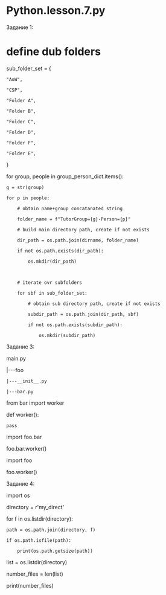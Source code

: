 # Python.lesson.7.py


Задание 1:


# define dub folders

sub_folder_set = {

    "AoW",
    
    "CSP",
    
    "Folder A",
    
    "Folder B",
    
    "Folder C",
    
    "Folder D",
    
    "Folder F",
    
    "Folder E",
    
}



for group, people in group_person_dict.items():

    g = str(group)
    
    for p in people:
    
        # obtain name+group concatanated string
        
        folder_name = f"TutorGroup={g}-Person={p}"
        
        # build main directory path, create if not exists
        
        dir_path = os.path.join(dirname, folder_name)
        
        if not os.path.exists(dir_path):
        
            os.mkdir(dir_path)
            


        # iterate ovr subfolders
        
        for sbf in sub_folder_set:
        
            # obtain sub directory path, create if not exists
            
            subdir_path = os.path.join(dir_path, sbf)
            
            if not os.path.exists(subdir_path):
            
                os.mkdir(subdir_path)
                
                
                
Задание 3:


main.py

|---foo

    |---__init__.py
    
    |---bar.py
    
    
from bar import worker


def worker():

    pass
    

import foo.bar

foo.bar.worker()



import foo

foo.worker()




Задание 4:



import os

directory = r'my_direct'



for f in os.listdir(directory):

    path = os.path.join(directory, f)
    
    if os.path.isfile(path):
    
        print(os.path.getsize(path))
        
        
        
list = os.listdir(directory)

number_files = len(list)

print(number_files)      
